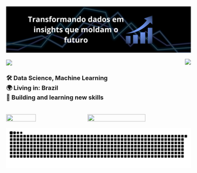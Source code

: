 ![banner)](assets/banner.png)<br>

<img src="https://github-readme-stats.vercel.app/api?username=IsaacJefferson7&theme=tokyonight&show_icons=true&hide_border=true&count_private=true" align="right">
<img src="https://readme-typing-svg.demolab.com?font=Fira+Code&weight=200&pause=1000&color=ffffff&width=300&lines=Welcome+to+my+Github!+" align="center">

<h3 align="left">
      🛠️ Data Science, Machine Learning <br>
      🌍 Living in: Brazil <br>
      🧠 Building and learning new skills <br> <br>
</h3>

<img src="https://nirzak-streak-stats.vercel.app/?user=IsaacJefferson7&theme=tokyonight&hide_border=true" width="56%" height="50%" align="right">
<img src="https://github-readme-stats.vercel.app/api/top-langs/?username=IsaacJefferson7&theme=tokyonight&hide_border=true&include_all_commits=false&count_private=false&layout=compact" width="40%" height="40%" align="center"> <br>


![snake gif](https://github.com/IsaacJefferson7/IsaacJefferson7/blob/output/github-contribution-grid-snake-dark.svg)
